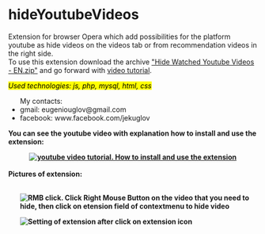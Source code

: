# hideYoutubeVideos
Extension for browser Opera which add possibilities for the platform youtube as hide videos on the videos tab or from recommendation videos in the right side.<br>
To use this extension download the archive 
<a target="_blank" rel="noopener noreferrer" href="https://github.com/EugenioUglov/hideYoutubeVideos/blob/master/Hide%20Watched%20Youtube%20Videos%20-%20EN.zip">"Hide Watched Youtube Videos - EN.zip"</a>
 and go forward with <a target="_blank" href="https://www.youtube.com/watch?v=2f5Ha4-g_Bw">video tutorial</a>.

<i><mark>Used technologies: js, php, mysql, html, css</mark></i>
<ul>
My contacts:
  <li>gmail: eugeniouglov@gmail.com</li>
  <li>facebook: www.facebook.com/jekuglov</li>
</ul>

<b>You can see the youtube video with explanation how to install and use the extension:<b>
<div align="center">
  <a target="_blank" rel="noopener noreferrer" href="https://www.youtube.com/watch?v=2f5Ha4-g_Bw"><img src="https://i.ibb.co/9yg4HPT/youtube-extension.png" alt="youtube video tutorial. How to install and use the extension"></a>
</div>
<br>
<b>Pictures of extension:</b>
<br><br>
  
<ul>
<img src="https://i.ibb.co/VVHmQjQ/RMB-extension.png" alt="RMB click. Click Right Mouse Button on the video that you need to hide, then click on etension field of contextmenu to hide video"  align="middle" style="display: block; margin-left: auto; margin-right: auto; z-index: 1;">
</ul>
<ul>
<img src="https://i.ibb.co/VCc5TQp/Settings-extension.png" alt="Setting of extension after click on extension icon">
</ul>
